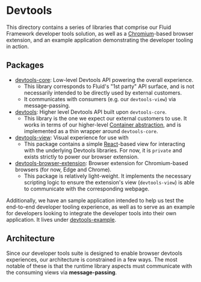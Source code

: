 # Devtools

This directory contains a series of libraries that comprise our Fluid Framework developer tools solution, as well as a [Chromium]()-based browser extension, and an example application demonstrating the developer tooling in action.

## Packages

-   [devtools-core](devtools-core/README.md): Low-level Devtools API powering the overall experience.
    -   This library corresponds to Fluid's "1st party" API surface, and is not necessarily intended to be directly used by external customers.
    -   It communicates with consumers (e.g. our `devtools-view`) via message-passing.
-   [devtools](devtools/README.md): Higher level Devtools API built upon `devtools-core`.
    -   This library is the one we expect our external customers to use.
        It works in terms of our higher-level [Container abstraction](), and is implemented as a thin wrapper around `devtools-core`.
-   [devtools-view](devtools-view/README.md): Visual experience for use with
    -   This package contains a simple [React]()-based view for interacting with the underlying Devtools libraries.
        For now, it is `private` and exists strictly to power our browser extension.
-   [devtools-browser-extension](devtools-browser-extension/README.md): Browser extension for Chromium-based browsers (for now, Edge and Chrome).
    -   This package is relatively light-weight.
        It implements the necessary scripting logic to ensure the extension's view (`devtools-view`) is able to communicate with the corresponding webpage.

Additionally, we have an sample application intended to help us test the end-to-end developer tooling experience, as well as to serve as an example for developers looking to integrate the developer tools into their own application.
It lives under [devtools-example](devtools-example/README.md).

## Architecture

Since our developer tools suite is designed to enable browser devtools experiences, our architecture is constrained in a few ways.
The most notable of these is that the runtime library aspects must communicate with the consuming views via **message-passing**.
